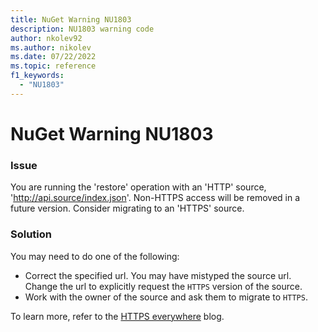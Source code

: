 ```yaml
---
title: NuGet Warning NU1803
description: NU1803 warning code
author: nkolev92
ms.author: nikolev
ms.date: 07/22/2022
ms.topic: reference
f1_keywords: 
  - "NU1803"
---
```


# NuGet Warning NU1803

### Issue

You are running the 'restore' operation with an 'HTTP' source, 'http://api.source/index.json'. Non-HTTPS access will be removed in a future version. Consider migrating to an 'HTTPS' source.

### Solution

You may need to do one of the following:

- Correct the specified url. You may have mistyped the source url. Change the url to explicitly request the `HTTPS` version of the source.
- Work with the owner of the source and ask them to migrate to `HTTPS`.

To learn more, refer to the [HTTPS everywhere](https://devblogs.microsoft.com/nuget/https-everywhere) blog.
